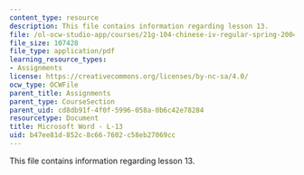 ```yaml
---
content_type: resource
description: This file contains information regarding lesson 13.
file: /ol-ocw-studio-app/courses/21g-104-chinese-iv-regular-spring-2004/b47ee81d852c8c667602c58eb27069cc_MIT21G_104S04_L13.pdf
file_size: 107428
file_type: application/pdf
learning_resource_types:
- Assignments
license: https://creativecommons.org/licenses/by-nc-sa/4.0/
ocw_type: OCWFile
parent_title: Assignments
parent_type: CourseSection
parent_uid: cd8db91f-4f0f-5996-058a-0b6c42e78284
resourcetype: Document
title: Microsoft Word - L-13
uid: b47ee81d-852c-8c66-7602-c58eb27069cc
---
```

This file contains information regarding lesson 13.